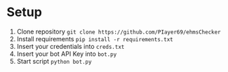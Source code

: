 # Setup
1. Clone repository
`git clone https://github.com/PIayer69/ehmsChecker`
2. Install requirements
`pip install -r requirements.txt`
3. Insert your credentials into `creds.txt`
4. Insert your bot API Key into `bot.py`
5. Start script
`python bot.py`